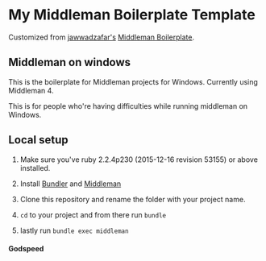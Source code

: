 # My Middleman Boilerplate Template

Customized from [jawwadzafar's](https://github.com/jawwadzafar) [Middleman Boilerplate](https://github.com/jawwadzafar/middleman-boilerplate).

## Middleman on windows

This is the boilerplate for Middleman projects for Windows. Currently using Middleman 4.

This is for people who're having difficulties while running middleman on Windows.

## Local setup


1. Make sure you've ruby 2.2.4p230 (2015-12-16 revision 53155) or above installed.

2. Install [Bundler](https://rubygems.org/gems/bundler) and [Middleman](https://rubygems.org/gems/middleman)

3. Clone this repository and rename the folder with your project name.

4. `cd` to your project and from there run ``bundle``

5. lastly run ``bundle exec middleman``




#### Godspeed

